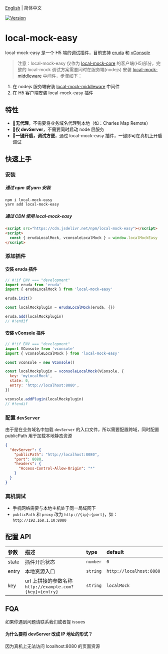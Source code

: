[English](/packages/local-mock-easy/README.md) | 简体中文

<a href="https://www.npmjs.com/package/local-mock-easy"><img src="https://img.shields.io/npm/v/local-mock-easy.svg?sanitize=true" alt="Version"></a>

# local-mock-easy

local-mock-easy 是一个 H5 端的调试插件，目前支持 [eruda](https://www.npmjs.com/package/eruda) 和 [vConsole](https://www.npmjs.com/package/vconsole)

> 注意：local-mock-easy 仅作为 [local-mock-core](https://github.com/vigory/local-mock-core) 的客户端(H5)部分，完整的 local-mock 调试方案需要同时在服务端(nodejs) 安装 [local-mock-middleware](https://www.npmjs.com/package/local-mock-middleware) 中间件，步骤如下：

1. 在 nodejs 服务端安装 [local-mock-middleware](https://www.npmjs.com/package/local-mock-middleware) 中间件
1. 在 H5 客户端安装 local-mock-easy 插件

## 特性

- 🎉**无代理**，不需要将业务域名代理到本地（如：Charles Map Remote）
- 🚀**仅 devServer**，不需要同时启动 node 层服务
- 🌻**一键开启，调试方便**，通过 local-mock-easy 插件，一键即可在真机上开启调试

## 快速上手

### 安装

##### 通过 npm 或 yarn 安装

```shell
npm i local-mock-easy
yarn add local-mock-easy
```

##### 通过 CDN 使用 local-mock-easy

```html
<script src="https://cdn.jsdelivr.net/npm/local-mock-easy"></script>
<script>
  const { erudaLocalMock, vconsoleLocalMock } = window.localMockEasy
</script>
```

### 添加插件

#### 安装 eruda 插件

```js
// #!if ENV === "development"
import eruda from 'eruda'
import { erudaLocalMock } from 'local-mock-easy'

eruda.init()

const localMockplugin = erudaLocalMock(eruda, {})

eruda.add(localMockplugin)
// #!endif
```

#### 安装 vConsole 插件

```js
// #!if ENV === "development"
import VConsole from 'vconsole'
import { vconsoleLocalMock } from 'local-mock-easy'

const vconsole = new VConsole()

const localMockplugin = vconsoleLocalMock(VConsole, {
  key: 'myLocalMock',
  state: 0,
  entry: 'http://localhost:8080',
})

vconsole.addPlugin(localMockplugin)
// #!endif
```

### 配置 `devServer`

由于是在业务域名中加载 `devServer` 的入口文件，所以需要配置跨域，同时配置 publicPath 用于加载本地静态资源

```json
{
  "devServer": {
    "publicPath": "http://localhost:8080",
    "port": 8080,
    "headers": {
      "Access-Control-Allow-Origin": "*"
    }
  }
}
```

### 真机调试

- 手机网络需要与本地主机处于同一局域网下
- `publicPath` 和 `proxy` 改为 `http://{ip}:{port}`，如：`http://192.168.1.10:8080`

## 配置 API

| 参数  | 描述                                                         | type     | default                 |
| :---- | :----------------------------------------------------------- | :------- | :---------------------- |
| state | 插件开启状态                                                 | `number` | `0`                     |
| entry | 本地资源入口                                                 | `string` | `http://localhost:8080` |
| key   | url 上拼接的参数名称 <br> `http://example.com?{key}={entry}` | `string` | `localMock`             |

## FQA

如果你遇到问题请联系我们或者提 issues

#### 为什么要将 devServer 改成 IP 地址的形式？

因为真机上无法访问 lcoalhost:8080 的页面资源
